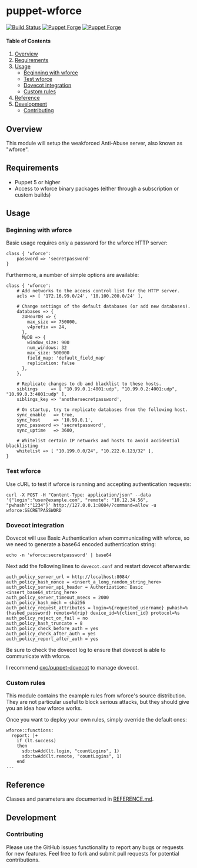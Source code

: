 # puppet-wforce

[![Build Status](https://github.com/markt-de/puppet-wforce/actions/workflows/ci.yaml/badge.svg)](https://github.com/markt-de/puppet-wforce/actions/workflows/ci.yaml)
[![Puppet Forge](https://img.shields.io/puppetforge/v/markt/wforce.svg)](https://forge.puppetlabs.com/markt/wforce)
[![Puppet Forge](https://img.shields.io/puppetforge/f/markt/wforce.svg)](https://forge.puppetlabs.com/markt/wforce)

#### Table of Contents

1. [Overview](#overview)
2. [Requirements](#requirements)
3. [Usage](#usage)
    - [Beginning with wforce](#beginning-with-wforce)
    - [Test wforce](#test-wforce)
    - [Dovecot integration](#dovecot-integration)
    - [Custom rules](#custom-rules)
4. [Reference](#reference)
5. [Development](#development)
    - [Contributing](#contributing)

## Overview

This module will setup the weakforced Anti-Abuse server, also known as "wforce".

## Requirements

* Puppet 5 or higher
* Access to wforce binary packages (either through a subscription or custom builds)

## Usage

### Beginning with wforce

Basic usage requires only a password for the wforce HTTP server:

    class { 'wforce':
        password => 'secretpassword'
    }

Furthermore, a number of simple options are available:

    class { 'wforce':
        # Add networks to the access control list for the HTTP server.
        acls => [ '172.16.99.0/24', '10.100.200.0/24' ],

        # Change settings of the default databases (or add new databases).
        databases => {
          24HourDB => {
            max_size => 750000,
            v4prefix => 24,
          },
          MyDB => {
            window_size: 900
            num_windows: 32
            max_size: 500000
            field_map: 'default_field_map'
            replication: false
          },
        },

        # Replicate changes to db and blacklist to these hosts.
        siblings     => [ "10.99.0.1:4001:udp", "10.99.0.2:4001:udp", "10.99.0.3:4001:udp" ],
        siblings_key => 'anothersecretpassword',

        # On startup, try to replicate databases from the following host.
        sync_enable   => true,
        sync_host     => '10.99.0.1',
        sync_password => 'secretpassword',
        sync_uptime   => 3600,

        # Whitelist certain IP networks and hosts to avoid accidential blacklisting
        whitelist => [ "10.199.0.0/24", "10.222.0.123/32" ],
    }

### Test wforce
Use cURL to test if wforce is running and accepting authentication requests:

    curl -X POST -H "Content-Type: application/json" --data '{"login":"user@example.com", "remote": "10.12.34.56", "pwhash":"1234"}' http://127.0.0.1:8084/?command=allow -u wforce:SECRETPASSWORD

### Dovecot integration
Dovecot will use Basic Authentication when communicating with wforce, so we need to generate a base64 encoded authentication string:

    echo -n 'wforce:secretpassword' | base64

Next add the following lines to `dovecot.conf` and restart dovecot afterwards:

    auth_policy_server_url = http://localhost:8084/
    auth_policy_hash_nonce = <insert_a_long_random_string_here>
    auth_policy_server_api_header = Authorization: Basic <insert_base64_string_here>
    auth_policy_server_timeout_msecs = 2000
    auth_policy_hash_mech = sha256
    auth_policy_request_attributes = login=%{requested_username} pwhash=%{hashed_password} remote=%{rip} device_id=%{client_id} protocol=%s
    auth_policy_reject_on_fail = no
    auth_policy_hash_truncate = 8
    auth_policy_check_before_auth = yes
    auth_policy_check_after_auth = yes
    auth_policy_report_after_auth = yes

Be sure to check the dovecot log to ensure that dovecot is able to communicate with wforce.

I recommend [oxc/puppet-dovecot](https://github.com/oxc/puppet-dovecot) to manage dovecot.

### Custom rules
This module contains the example rules from wforce's source distribution. They are not particular useful to block serious attacks, but they should give you an idea how wforce works.

Once you want to deploy your own rules, simply override the default ones:

    wforce::functions:
      report: |+
        if (lt.success)
        then
          sdb:twAdd(lt.login, "countLogins", 1)
          sdb:twAdd(lt.remote, "countLogins", 1)
        end
    ...

## Reference

Classes and parameters are documented in [REFERENCE.md](REFERENCE.md).

## Development

### Contributing

Please use the GitHub issues functionality to report any bugs or requests for new features. Feel free to fork and submit pull requests for potential contributions.
